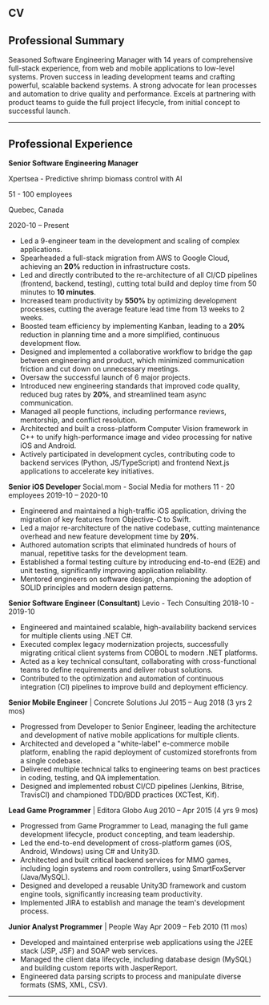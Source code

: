 
## CV

## Professional Summary

Seasoned Software Engineering Manager with 14 years of comprehensive full-stack experience, from web and mobile applications to low-level systems. Proven success in leading development teams and crafting powerful, scalable backend systems. A strong advocate for lean processes and automation to drive quality and performance. Excels at partnering with product teams to guide the full project lifecycle, from initial concept to successful launch.

---

## Professional Experience

**Senior Software Engineering Manager** 

Xpertsea - Predictive shrimp biomass control with AI

51 - 100 employees

Quebec, Canada

2020-10 – Present

* Led a 9-engineer team in the development and scaling of complex applications.
* Spearheaded a full-stack migration from AWS to Google Cloud, achieving an **20%** reduction in infrastructure costs.
* Led and directly contributed to the re-architecture of all CI/CD pipelines (frontend, backend, testing), cutting total build and deploy time from 50 minutes to **10 minutes**.
* Increased team productivity by **550%** by optimizing development processes, cutting the average feature lead time from 13 weeks to 2 weeks.
* Boosted team efficiency by implementing Kanban, leading to a **20%** reduction in planning time and a more simplified, continuous development flow.
* Designed and implemented a collaborative workflow to bridge the gap between engineering and product, which minimized communication friction and cut down on unnecessary meetings.
* Oversaw the successful launch of 6 major projects. 
* Introduced new engineering standards that improved code quality, reduced bug rates by **20%**, and streamlined team async communication. 
* Managed all people functions, including performance reviews, mentorship, and conflict resolution.
* Architected and built a cross-platform Computer Vision framework in C++ to unify high-performance image and video processing for native iOS and Android.
* Actively participated in development cycles, contributing code to backend services (Python, JS/TypeScript) and frontend Next.js applications to accelerate key initiatives.

**Senior iOS Developer** 
Social.mom - Social Media for mothers
11 - 20 employees
2019-10 – 2020-10

* Engineered and maintained a high-traffic iOS application, driving the migration of key features from Objective-C to Swift.
* Led a major re-architecture of the native codebase, cutting maintenance overhead and new feature development time by **20%**.
* Authored automation scripts that eliminated hundreds of hours of manual, repetitive tasks for the development team.
* Established a formal testing culture by introducing end-to-end (E2E) and unit testing, significantly improving application reliability.
* Mentored engineers on software design, championing the adoption of SOLID principles and modern design patterns.

**Senior Software Engineer (Consultant)** 
Levio - Tech Consulting
2018-10 - 2019-10

* Engineered and maintained scalable, high-availability backend services for multiple clients using .NET C#.
* Executed complex legacy modernization projects, successfully migrating critical client systems from COBOL to modern .NET platforms.
* Acted as a key technical consultant, collaborating with cross-functional teams to define requirements and deliver robust solutions.
* Contributed to the optimization and automation of continuous integration (CI) pipelines to improve build and deployment efficiency.

**Senior Mobile Engineer** | Concrete Solutions
Jul 2015 – Aug 2018 (3 yrs 2 mos)

* Progressed from Developer to Senior Engineer, leading the architecture and development of native mobile applications for multiple clients.
* Architected and developed a "white-label" e-commerce mobile platform, enabling the rapid deployment of customized storefronts from a single codebase.
* Delivered multiple technical talks to engineering teams on best practices in coding, testing, and QA implementation.
* Designed and implemented robust CI/CD pipelines (Jenkins, Bitrise, TravisCI) and championed TDD/BDD practices (XCTest, Kif).

**Lead Game Programmer** | Editora Globo
Aug 2010 – Apr 2015 (4 yrs 9 mos)

* Progressed from Game Programmer to Lead, managing the full game development lifecycle, product concepting, and team leadership.
* Led the end-to-end development of cross-platform games (iOS, Android, Windows) using C# and Unity3D.
* Architected and built critical backend services for MMO games, including login systems and room controllers, using SmartFoxServer (Java/MySQL).
* Designed and developed a reusable Unity3D framework and custom engine tools, significantly increasing team productivity.
* Implemented JIRA to establish and manage the team's development process.

**Junior Analyst Programmer** | People Way
Apr 2009 – Feb 2010 (11 mos)

* Developed and maintained enterprise web applications using the J2EE stack (JSP, JSF) and SOAP web services.
* Managed the client data lifecycle, including database design (MySQL) and building custom reports with JasperReport.
* Engineered data parsing scripts to process and manipulate diverse formats (SMS, XML, CSV).

---
